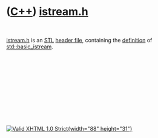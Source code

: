 



 

 

 

 

 

([C++](Cpp.htm)) [istream.h](CppIstreamH.htm)
=============================================

 

[istream.h](CppIstreamH.htm) is an [STL](CppStl.htm) [header
file](CppHeaderFile.htm), containing the [definition](CppDefinition.htm)
of [std::basic\_istream](CppBasic_istream.htm).

 

 

 

 

 





 

[![Valid XHTML 1.0 Strict](valid-xhtml10.png){width="88"
height="31"}](http://validator.w3.org/check?uri=referer)
